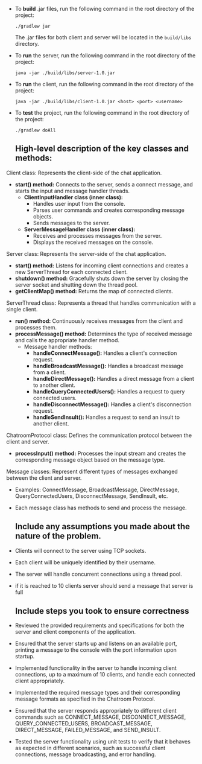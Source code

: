 - To **build** .jar files, run the following command in the root directory of the project:

    ```
    ./gradlew jar
    ```

  The .jar files for both client and server will be located in the `build/libs` directory.


- To **run** the server, run the following command in the root directory of the project:

    ```
    java -jar ./build/libs/server-1.0.jar
    ```
- To **run** the client, run the following command in the root directory of the project:

    ```
    java -jar ./build/libs/client-1.0.jar <host> <port> <username>
    ```

- To **test** the project, run the following command in the root directory of the project:

    ```
    ./gradlew doAll
    ``` 

  ## High-level description of the key classes and methods:

Client class: Represents the client-side of the chat application.

- **start() method:** Connects to the server, sends a connect message, and starts the input and
  message handler threads.
    - **ClientInputHandler class (inner class):**
        - Handles user input from the console.
        - Parses user commands and creates corresponding message objects.
        - Sends messages to the server.
    - **ServerMessageHandler class (inner class):**
        - Receives and processes messages from the server.
        - Displays the received messages on the console.

Server class:
Represents the server-side of the chat application.
- **start() method:** Listens for incoming client connections and creates a new ServerThread for each connected client.
- **shutdown() method:** Gracefully shuts down the server by closing the server socket and shutting down the thread pool.
- **getClientMap() method:** Returns the map of connected clients.

ServerThread class:
Represents a thread that handles communication with a single client.
- **run() method:** Continuously receives messages from the client and processes them.
- **processMessage() method:** Determines the type of received message and calls the appropriate handler method.
  - Message handler methods:
    - **handleConnectMessage():** Handles a client's connection request.
    - **handleBroadcastMessage():** Handles a broadcast message from a client.
    - **handleDirectMessage():** Handles a direct message from a client to another client.
    - **handleQueryConnectedUsers():** Handles a request to query connected users.
    - **handleDisconnectMessage():** Handles a client's disconnection request.
    - **handleSendInsult():** Handles a request to send an insult to another client.

ChatroomProtocol class:
Defines the communication protocol between the client and server.
- **processInput() method:** Processes the input stream and creates the corresponding message object based on the message type.

Message classes:
Represent different types of messages exchanged between the client and server.
- Examples: ConnectMessage, BroadcastMessage, DirectMessage, QueryConnectedUsers, DisconnectMessage, SendInsult, etc.
- Each message class has methods to send and process the message.

  ## Include any assumptions you made about the nature of the problem.
- Clients will connect to the server using TCP sockets.
- Each client will be uniquely identified by their username.
- The server will handle concurrent connections using a thread pool.
- if it is reached to 10 clients server should send a message that server is full
    
  ## Include steps you took to ensure correctness
- Reviewed the provided requirements and specifications for both the server and client components of the application.
- Ensured that the server starts up and listens on an available port, printing a message to the console with the port information upon startup.
- Implemented functionality in the server to handle incoming client connections, up to a maximum of 10 clients, and handle each connected client appropriately.
- Implemented the required message types and their corresponding message formats as specified in the Chatroom Protocol.
- Ensured that the server responds appropriately to different client commands such as CONNECT_MESSAGE, DISCONNECT_MESSAGE, QUERY_CONNECTED_USERS, BROADCAST_MESSAGE, DIRECT_MESSAGE, FAILED_MESSAGE, and SEND_INSULT.
- Tested the server functionality using unit tests to verify that it behaves as expected in different scenarios, such as successful client connections, message broadcasting, and error handling.
